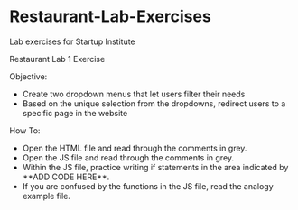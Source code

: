 # Restaurant-Lab-Exercises
Lab exercises for Startup Institute

Restaurant Lab 1 Exercise<br/>
<p>Objective: 
<ul>
<li>Create two dropdown menus that let users filter their needs</li>
<li>Based on the unique selection from the dropdowns, redirect users to a specific page in the website</li>
</ul>
</p>
<p>How To:
<ul>
<li>Open the HTML file and read through the comments in grey.</li>
<li>Open the JS file and read through the comments in grey.</li>
<li>Within the JS file, practice writing if statements in the area indicated by **ADD CODE HERE**.</li>
<li>If you are confused by the functions in the JS file, read the analogy example file.</li>
</ul>
</p>

